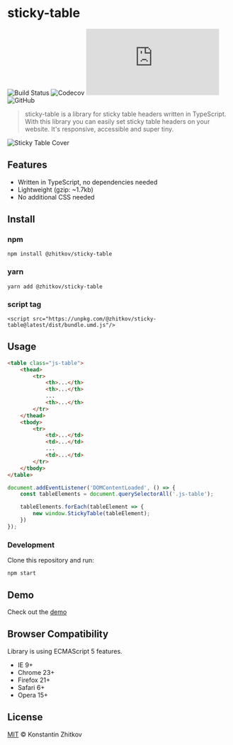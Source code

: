 # sticky-table

![Build Status](https://github.com/zhitkovkostya/sticky-table/actions/workflows/coverage.yml/badge.svg)
![Codecov](https://img.shields.io/codecov/c/github/zhitkovkostya/sticky-table)
![Gzip Size](https://img.badgesize.io/zhitkovkostya/sticky-table/master/demo/bundle.min.js?compression=gzip)
![GitHub](https://img.shields.io/github/license/zhitkovkostya/sticky-table)

> sticky-table is a library for sticky table headers written in TypeScript. With this library you can easily set sticky table headers on your website. It's responsive, accessible and super tiny.

![Sticky Table Cover](https://repository-images.githubusercontent.com/448645679/64d17f01-6be4-415e-b783-5267e60d93c0)

## Features

- Written in TypeScript, no dependencies needed
- Lightweight (gzip: ~1.7kb)
- No additional CSS needed

## Install

### npm

```
npm install @zhitkov/sticky-table
```

### yarn

```
yarn add @zhitkov/sticky-table
```

### script tag

```
<script src="https://unpkg.com/@zhitkov/sticky-table@latest/dist/bundle.umd.js"/>
```

## Usage

```html
<table class="js-table">
    <thead>
        <tr>
            <th>...</th>
            <th>...</th>
            ...
            <th>...</th>
        </tr>
    </thead>
    <tbody>
        <tr>
            <td>...</td>
            <td>...</td>
            ...
            <td>...</td>
        </tr>
    </tbody>
</table>
```

```js
document.addEventListener('DOMContentLoaded', () => {
    const tableElements = document.querySelectorAll('.js-table');

    tableElements.forEach(tableElement => {
        new window.StickyTable(tableElement);
    })
});
```

### Development

Clone this repository and run:

```
npm start
```

## Demo

Check out the [demo](https://zhitkovkostya.github.io/sticky-table/)

## Browser Compatibility

Library is using ECMAScript 5 features.

* IE 9+
* Chrome 23+
* Firefox 21+
* Safari 6+
* Opera 15+

## License

[MIT](https://opensource.org/licenses/MIT) © Konstantin Zhitkov
